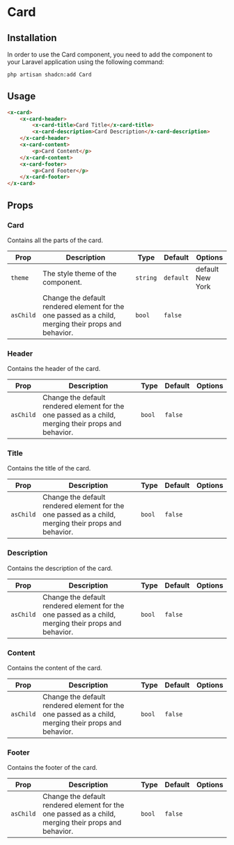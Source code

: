 # Card

## Installation

In order to use the Card component, you need to add the component to your Laravel application using the following command:

```bash
php artisan shadcn:add Card
```

## Usage

```html
<x-card>
	<x-card-header>
		<x-card-title>Card Title</x-card-title>
		<x-card-description>Card Description</x-card-description>
	</x-card-header>
	<x-card-content>
		<p>Card Content</p>
	</x-card-content>
	<x-card-footer>
		<p>Card Footer</p>
	</x-card-footer>
</x-card>
```

## Props

### Card

Contains all the parts of the card.

| Prop      | Description                                                                                          | Type     | Default   | Options                |
|-----------|------------------------------------------------------------------------------------------------------|----------|-----------|------------------------|
| `theme`   | The style theme of the component.                                                                    | `string` | `default` | default <br/> New York |
| `asChild` | Change the default rendered element for the one passed as a child, merging their props and behavior. | `bool`   | `false`   |                        |

### Header

Contains the header of the card.

| Prop      | Description                                                                                          | Type     | Default   | Options                                                 |
|-----------|------------------------------------------------------------------------------------------------------|----------|-----------|---------------------------------------------------------|
| `asChild` | Change the default rendered element for the one passed as a child, merging their props and behavior. | `bool`   | `false`   |                                                         |

### Title

Contains the title of the card.

| Prop      | Description                                                                                          | Type     | Default   | Options                                                 |
|-----------|------------------------------------------------------------------------------------------------------|----------|-----------|---------------------------------------------------------|
| `asChild` | Change the default rendered element for the one passed as a child, merging their props and behavior. | `bool`   | `false`   |                                                         |

### Description

Contains the description of the card.

| Prop      | Description                                                                                          | Type     | Default   | Options                                                 |
|-----------|------------------------------------------------------------------------------------------------------|----------|-----------|---------------------------------------------------------|
| `asChild` | Change the default rendered element for the one passed as a child, merging their props and behavior. | `bool`   | `false`   |                                                         |

### Content

Contains the content of the card.

| Prop      | Description                                                                                          | Type     | Default   | Options                                                 |
|-----------|------------------------------------------------------------------------------------------------------|----------|-----------|---------------------------------------------------------|
| `asChild` | Change the default rendered element for the one passed as a child, merging their props and behavior. | `bool`   | `false`   |                                                         |

### Footer

Contains the footer of the card.

| Prop      | Description                                                                                          | Type     | Default   | Options                                                 |
|-----------|------------------------------------------------------------------------------------------------------|----------|-----------|---------------------------------------------------------|
| `asChild` | Change the default rendered element for the one passed as a child, merging their props and behavior. | `bool`   | `false`   |                                                         |
